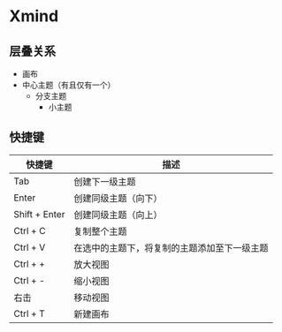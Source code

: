 # Xmind

## 层叠关系

- 画布
 - 中心主题（有且仅有一个）
     + 分支主题
         + 小主题

## 快捷键

| 快捷键 | 描述 |
| --- | --- |
| Tab | 创建下一级主题 |
| Enter | 创建同级主题（向下） |
| Shift + Enter | 创建同级主题（向上） |
| Ctrl + C | 复制整个主题 |
| Ctrl + V | 在选中的主题下，将复制的主题添加至下一级主题 |
| Ctrl + + | 放大视图 |
| Ctrl + - | 缩小视图 |
| 右击 | 移动视图 |
| Ctrl + T | 新建画布 |
